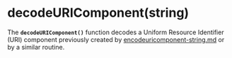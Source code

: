 # decodeURIComponent(string)

The **`decodeURIComponent()`** function decodes a Uniform Resource Identifier (URI) component previously created by [encodeuricomponent-string.md](encodeuricomponent-string.md "mention") or by a similar routine.

